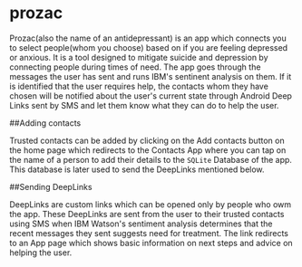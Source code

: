 # prozac

Prozac(also the name of an antidepressant) is an app which connects you to select people(whom you choose) based on if you are feeling depressed or anxious. It is a tool designed to mitigate suicide and depression by connecting people during times of need. The app goes through the messages the user has sent and runs IBM's sentinent analysis on them. If it is identified that the user requires help, the contacts whom they have chosen will be notified about the user's current state through Android Deep Links sent by SMS and let them know what they can do to help the user.

##Adding contacts

Trusted contacts can be added by clicking on the Add contacts button on the home page which redirects to the Contacts App where you can tap on the name of a person to add their details to the `SQLite` Database of the app. This database is later used to send the DeepLinks mentioned below.

##Sending DeepLinks

DeepLinks are custom links which can be opened only by people who owm the app. These DeepLinks are sent from the user to their trusted contacts using SMS when IBM Watson's sentiment analysis determines that the recent messages they sent suggests need for treatment. The link redirects to an App page which shows basic information on next steps and advice on helping the user.